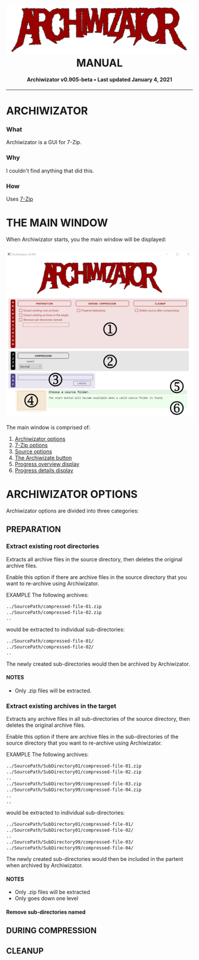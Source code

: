 <!--
  Software manual template (b210104)
  https://github.com/APrettyCoolProgram/my-development-environment/tree/master/templates/documentation
-->

<h1 align="center">

  <img src="Image/archiwizator-logo.png" alt="Archiwizator logo" width="575">
  <br>
  MANUAL
  <br>

</h1>

<h4 align="center">

  Archiwizator v0.905-beta&nbsp;&bull;&nbsp;Last updated January 4, 2021

</h4>

***

# ARCHIWIZATOR

### What
Archiwizator is a GUI for 7-Zip.

### Why
I couldn't find anything that did this.

### How
Uses [7-Zip](URL)

# THE MAIN WINDOW
When Archiwizator starts, you the main window will be displayed:

<h3 align="center">

  <img src="Image/main-window-shaded-numbered.png" alt="Archiwizator main window" width="600">

</h3>

The main window is comprised of:

1. [Archiwizator options](#archiwizator-options)
2. [7-Zip options](#7zip-options)
3. [Source options](#source-options)
4. [The Archiwizate button](#the-archiwizate-button)
5. [Progress overview display](#progress-overview-display)
6. [Progress details display](#progress-details-display)

# ARCHIWIZATOR OPTIONS
Archiwizator options are divided into three categories:

## PREPARATION

### Extract existing root directories
Extracts all archive files in the source directory, then deletes the original archive files.

Enable this option if there are archive files in the source directory that you want to re-archive using Archiwizator.

EXAMPLE
The following archives:
```
../SourcePath/compressed-file-01.zip
../SourcePath/compressed-file-02.zip
..
```
would be extracted to individual sub-directories:
```
../SourcePath/compressed-file-01/
../SourcePath/compressed-file-02/
..
```
The newly created sub-directories would then be archived by Archiwizator.

#### NOTES
* Only .zip files will be extracted.

### Extract existing archives in the target
Extracts any archive files in all sub-directories of the source directory, then deletes the original archive files.

Enable this option if there are archive files in the sub-directories of the source directory that you want to re-archive using Archiwizator.

EXAMPLE
The following archives:
```
../SourcePath/SubDirectory01/compressed-file-01.zip
../SourcePath/SubDirectory01/compressed-file-02.zip
..
../SourcePath/SubDirectory99/compressed-file-03.zip
../SourcePath/SubDirectory99/compressed-file-04.zip
..
..
```
would be extracted to individual sub-directories:
```
../SourcePath/SubDirectory01/compressed-file-01/
../SourcePath/SubDirectory01/compressed-file-02/
..
../SourcePath/SubDirectory99/compressed-file-03/
../SourcePath/SubDirectory99/compressed-file-04/
```
The newly created sub-directories would then be included in the partent when archived by Archiwizator.

#### NOTES
* Only .zip files will be extracted
* Only goes down one level


#### Remove sub-directories named

## DURING COMPRESSION

## CLEANUP
